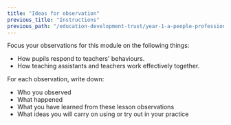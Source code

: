 ```yaml
---
title: "Ideas for observation"
previous_title: "Instructions"
previous_path: "/education-development-trust/year-1-a-people-profession/summer-week-6-ect-instructions"
---
```


Focus your observations for this module on the following things:

- How pupils respond to teachers' behaviours.
- How teaching assistants and teachers work effectively together.

For each observation, write down:

- Who you observed
- What happened
- What you have learned from these lesson observations
- What ideas you will carry on using or try out in your practice
